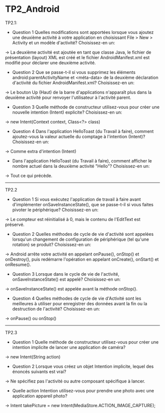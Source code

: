 # TP2_Android

TP2.1:

* Question 1
Quelles modifications sont apportées lorsque vous ajoutez une deuxième activité à votre application en choisissant File > New > Activity et un modèle d'activité? Choisissez-en un:

-> La deuxième activité est ajoutée en tant que classe Java, le fichier de présentation (layout) XML est créé et le fichier AndroidManifest.xml est modifié pour déclarer une deuxième activité.

* Question 2
Que se passe-t-il si vous supprimez les éléments android:parentActivityName et <méta-data> de la deuxième déclaration d'activité du fichier AndroidManifest.xml? Choisissez-en un:

-> Le bouton Up (Haut) de la barre d'applications n'apparaît plus dans la deuxième activité pour renvoyer l'utilisateur à l'activité parent.

* Question 3
Quelle méthode de constructeur utilisez-vous pour créer une nouvelle intention (Intent) explicite? Choisissez-en un:

-> new Intent(Context context, Class<?> class)

* Question 4
Dans l'application HelloToast (du Travail à faire), comment ajoutez-vous la valeur actuelle du comptage à l'intention (Intent)? Choisissez-en un:

-> Comme extra d'intention (Intent)

* Dans l'application HelloToast (du Travail à faire), comment afficher le nombre actuel dans la deuxième activité "Hello"? Choisissez-en un:

-> Tout ce qui précède.


------------------------------------------------------------------------------------------------------------------------------------------------------------------------------------------------------------

TP2.2


* Question 1
Si vous exécutez l'application de travail à faire avant d'implémenter onSaveInstanceState(), que se passe-t-il si vous faites pivoter le périphérique? Choisissez-en un:

-> Le compteur est réinitialisé à 0, mais le contenu de l'EditText est préservé.

* Question 2
Quelles méthodes de cycle de vie d'activité sont appelées lorsqu'un changement de configuration de périphérique (tel qu'une rotation) se produit? Choisissez-en un:

-> Android arrête votre activité en appelant onPause(), onStop() et onDestroy(), puis redémarre l'opération en appelant onCreate(), onStart() et onResume().

* Question 3
Lorsque dans le cycle de vie de l'activité, onSaveInstanceState() est appelé? Choisissez-en un:

-> onSaveInstanceState() est appelée avant la méthode onStop().

* Question 4
Quelles méthodes de cycle de vie d'Activité sont les meilleures à utiliser pour enregistrer des données avant la fin ou la destruction de l'activité? Choisissez-en un:

-> onPause() ou onStop()

---------------------------------------------------------------------------------------------------------------------------------------------------------------------------------------------------------------------

TP2.3

* Question 1
Quelle méthode de constructeur utilisez-vous pour créer une intention implicite de lancer une application de caméra?

-> new Intent(String action)

* Question 2
Lorsque vous créez un objet Intention implicite, lequel des énoncés suivants est vrai?

-> Ne spécifiez pas l'activité ou autre composant spécifique à lancer.

* Quelle action Intention utilisez-vous pour prendre une photo avec une application appareil photo?

-> Intent takePicture = new Intent(MediaStore.ACTION_IMAGE_CAPTURE);
